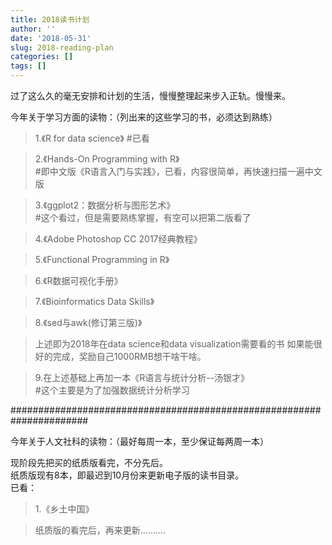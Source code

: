 ```yaml
---
title: 2018读书计划
author: ''
date: '2018-05-31'
slug: 2018-reading-plan
categories: []
tags: []
---
```

过了这么久的毫无安排和计划的生活，慢慢整理起来步入正轨。慢慢来。

今年关于学习方面的读物：（列出来的这些学习的书，必须达到熟练）

> 1.《R for data science》 #已看

> 2.《Hands-On Programming with R》<br> 
> #即中文版《R语言入门与实践》，已看，内容很简单，再快速扫描一遍中文版

> 3.《ggplot2：数据分析与图形艺术》<br>
> #这个看过，但是需要熟练掌握，有空可以把第二版看了

> 4.《Adobe Photoshop CC 2017经典教程》

> 5.《Functional Programming in R》

> 6.《R数据可视化手册》

> 7.《Bioinformatics Data Skills》

> 8.《sed与awk(修订第三版)》


> 上述即为2018年在data science和data visualization需要看的书
> 如果能很好的完成，奖励自己1000RMB想干啥干啥。

> 9.在上述基础上再加一本《R语言与统计分析--汤银才》<br>
> #这个主要是为了加强数据统计分析学习


######################################################################


今年关于人文社科的读物：（最好每周一本，至少保证每两周一本）

现阶段先把买的纸质版看完，不分先后。<br>
纸质版现有8本，即最迟到10月份来更新电子版的读书目录。<br>
已看：<br>

> 1.《乡土中国》<br>

> 纸质版的看完后，再来更新..........
